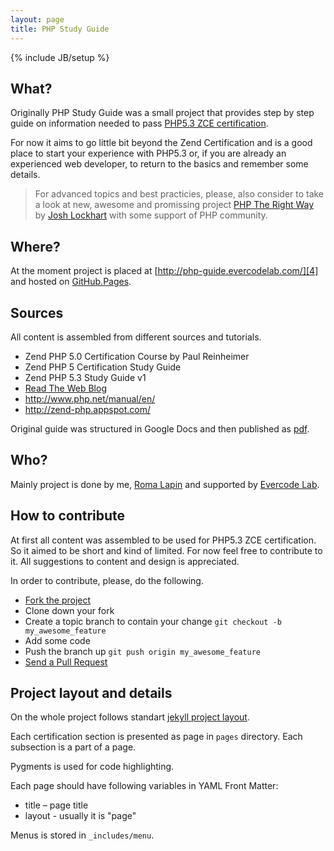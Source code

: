 ```yaml
---
layout: page
title: PHP Study Guide
---
```

{% include JB/setup %}

## What?

Originally PHP Study Guide was a small project that provides step by step guide
on information needed to pass [PHP5.3 ZCE certification][1].

For now it aims to go little bit beyond the Zend Certification and is a good
place to start your experience with PHP5.3 or, if you are already an experienced
web developer, to return to the basics and remember some details.

>For advanced topics and best practicies, please, also consider to take a look 
at new, awesome and promissing project [PHP The Right Way][2] by [Josh Lockhart][3] 
with some support of PHP community.

## Where?

At the moment project is placed at [http://php-guide.evercodelab.com/][4] and
hosted on [GitHub.Pages](http://pages.github.com).

## Sources

All content is assembled from different sources and tutorials.

* Zend PHP 5.0 Certification Course by Paul Reinheimer
* Zend PHP 5 Certification Study Guide
* Zend PHP 5.3 Study Guide v1
* [Read The Web Blog][5]
* <http://www.php.net/manual/en/>
* <http://zend-php.appspot.com/>

Original guide was structured in Google Docs and then published as [pdf][6].

## Who?

Mainly project is done by me, [Roma Lapin][7] and supported by [Evercode Lab][8].

## How to contribute

At first all content was assembled to be used for PHP5.3 ZCE certification. So
it aimed to be short and kind of limited. For now feel free to contribute to it.
All suggestions to content and design is appreciated.

In order to contribute, please, do the following.

* [Fork the project][9]
* Clone down your fork
* Create a topic branch to contain your change `git checkout -b my_awesome_feature`
* Add some code
* Push the branch up `git push origin my_awesome_feature`
* [Send a Pull Request][10]

## Project layout and details

On the whole project follows standart [jekyll project layout][11].

Each certification section is presented as page in `pages` directory. Each
subsection is a part of a page.

Pygments is used for code highlighting.

Each page should have following variables in YAML Front Matter:

* title – page title
* layout - usually it is "page"

Menus is stored in `_includes/menu`.

[1]: http://www.zend.com/en/services/certification/php-5-certification/ "PHP5.3 ZCE certification"
[2]: http://www.phptherightway.com/ "PHP The Right Way"
[3]: https://github.com/codeguy
[4]: http://php-guide.evercodelab.com/ "http://php-guide.evercodelab.com/"
[5]: http://readtheweb.info/index.php?s=Zend+PHP+5+Certification+Exam&submit=Go
[6]: http://victimofbabylon.com/zce-php-53-study-guide
[7]: https://github.com/memphys
[8]: http://www.evercodelab.com/
[9]: http://help.github.com/fork-a-repo/
[10]: http://help.github.com/send-pull-requests/
[11]: https://github.com/mojombo/jekyll/wiki/usage
